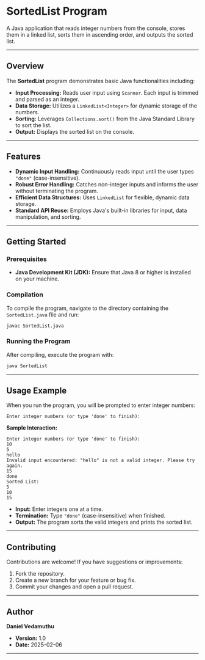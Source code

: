 # SortedList Program

A Java application that reads integer numbers from the console, stores them in a linked list, sorts them in ascending order, and outputs the sorted list.

---

## Overview

The **SortedList** program demonstrates basic Java functionalities including:
- **Input Processing:** Reads user input using `Scanner`. Each input is trimmed and parsed as an integer.
- **Data Storage:** Utilizes a `LinkedList<Integer>` for dynamic storage of the numbers.
- **Sorting:** Leverages `Collections.sort()` from the Java Standard Library to sort the list.
- **Output:** Displays the sorted list on the console.

---

## Features

- **Dynamic Input Handling:** Continuously reads input until the user types `"done"` (case-insensitive).
- **Robust Error Handling:** Catches non-integer inputs and informs the user without terminating the program.
- **Efficient Data Structures:** Uses `LinkedList` for flexible, dynamic data storage.
- **Standard API Reuse:** Employs Java's built-in libraries for input, data manipulation, and sorting.

---

## Getting Started

### Prerequisites

- **Java Development Kit (JDK):** Ensure that Java 8 or higher is installed on your machine.

### Compilation

To compile the program, navigate to the directory containing the `SortedList.java` file and run:

```bash
javac SortedList.java
```

### Running the Program

After compiling, execute the program with:

```bash
java SortedList
```

---

## Usage Example

When you run the program, you will be prompted to enter integer numbers:

```
Enter integer numbers (or type 'done' to finish):
```

**Sample Interaction:**

```
Enter integer numbers (or type 'done' to finish):
10
5
hello
Invalid input encountered: "hello" is not a valid integer. Please try again.
15
done
Sorted List:
5
10
15
```

- **Input:** Enter integers one at a time.
- **Termination:** Type `"done"` (case-insensitive) when finished.
- **Output:** The program sorts the valid integers and prints the sorted list.

---

## Contributing

Contributions are welcome! If you have suggestions or improvements:
1. Fork the repository.
2. Create a new branch for your feature or bug fix.
3. Commit your changes and open a pull request.

---

## Author

**Daniel Vedamuthu**

- **Version:** 1.0  
- **Date:** 2025-02-06

---


